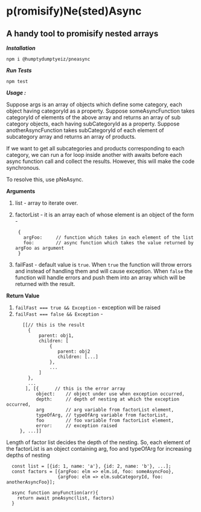 # p(romisify)Ne(sted)Async

## A handy tool to promisify nested arrays


***Installation***

``
npm i @humptydumptyeiz/pneasync
``

***Run Tests***

``
npm test
``

***Usage :***

Suppose args is an array of objects which define some category, each object having categoryId as a property. Suppose
someAsyncFunction takes categoryId of elements of the above array and returns an array of sub category objects, each
having subCategoryId as a property. Suppose anotherAsyncFunction takes subCategoryId of each element of subcategory
array and returns an array of products.

If we want to get all subcategories and products corresponding to each category, we can run a for loop inside another
with awaits before each async function call and collect the results. However, this will make the code synchronous.

To resolve this, use pNeAsync.


**Arguments** 
1. list - array to iterate over.
2. factorList - it is an array each of whose element is an object of the form - 

      
        {
          argFoo:     // function which takes in each element of the list
          foo:        // async function which takes the value returned by argFoo as argument
        }
3. failFast - default value is ``true``. When ``true`` the function will throw errors and instead of handling them and
              will cause exception.
              When ``false`` the function will handle errors and push them into an array which will be returned with the
              result.       

**Return Value**

1. ``failFast === true && Exception`` - exception will be raised
2. ``failFast === false && Exception``  -  
```   
      [[// this is the result 
        {
            parent: obj1,
            children: [
                {
                   parent: obj2
                   children: [...]   
                },
                ...
            ]
        },
        ...
       ], [{      // this is the error array
           object:    // object under use when exception occurred,
           depth:     // depth of nesting at which the exception occurred,
           arg        // arg variable from factorList element,
           typeOfArg, // typeOfArg variable from factorList,
           foo        // foo variable from factorList element,
           error:     // exception raised
     }, ...]]
```

Length of factor list decides the depth of the nesting. So, each element of the factorList is an object containing
arg, foo and typeOfArg for increasing depths of nesting

    
      const list = [{id: 1, name: 'a'}, {id: 2, name: 'b'}, ...];
      const factors = [{argFoo: elm => elm.id, foo: someAsyncFoo},
                       {argFoo: elm => elm.subCategoryId, foo: anotherAsyncFoo}];
      
      async function anyFunction(arr){
        return await pneAsync(list, factors)
      }
    
                  
